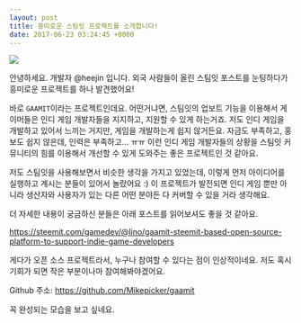 ```yaml
---
layout: post
title: 흥미로운 스팀잇 프로젝트를 소개합니다!
date: 2017-06-23 03:24:45 +0000
---
```


<img src="https://steemitimages.com/DQmV6c1gJspZkpv2Um1dWAyy7AABNmmvY6YTh7J8Gt1MkMy/image.png" style="max-width:100%;">

안녕하세요. 개발자 @heejin 입니다.
외국 사람들이 올린 스팀잇 포스트를 눈팅하다가 흥미로운 프로젝트를 하나 발견했어요!

바로 `GAAMIT`이라는 프로젝트인데요.
어떤거냐면, 스팀잇의 업보트 기능을 이용해서 게이머들은 인디 게임 개발자들을 지지하고, 지원할 수 있게 하는거죠.
저도 인디 게임을 개발하고 있어서 느끼는 거지만, 게임을 개발하는게 쉽지 않거든요.
자금도 부족하고, 홍보도 쉽지 않은데, 인력은 부족하고... ㅠㅠ
이런 인디 게임 개발자들의 상황을 스팀잇 커뮤니티의 힘를 이용해서 개선할 수 있게 도와주는 좋은 프로젝트인 것 같아요.

저도 스팀잇을 사용해보면서 비슷한 생각을 가지고 있었는데, 이렇게 먼저 아이디어를 실행하고 계시는 분들이 있어서 놀랐어요 :)
이 프로젝트가 발전되면 인디 게임 뿐만 아니라 생산자와 사용자가 있는 다른 어떤 분야든 다 커버할 수 있을 거라 생각해요.

더 자세한 내용이 궁금하신 분들은 아래 포스트를 읽어보셔도 좋을 것 같아요.

https://steemit.com/gamedev/@lino/gaamit-steemit-based-open-source-platform-to-support-indie-game-developers

게다가 오픈 소스 프로젝트라서, 누구나 참여할 수 있다는 점이 인상적이네요.
저도 혹시 기회가 되면 작은 부분이나마 참여해봐야겠어요.

Github 주소: https://github.com/Mikepicker/gaamit

꼭 완성되는 모습을 보고 싶네요.
